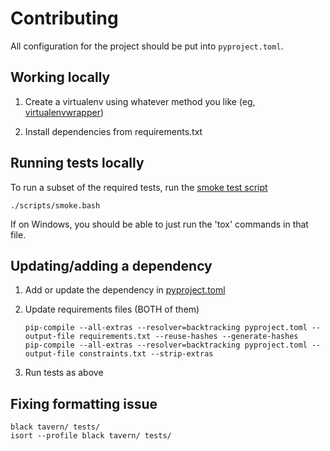 # Contributing

All configuration for the project should be put into `pyproject.toml`.

## Working locally

1. Create a virtualenv using whatever method you like (eg, [virtualenvwrapper](https://virtualenvwrapper.readthedocs.io/))

1. Install dependencies from requirements.txt

## Running tests locally

To run a subset of the required tests, run the [smoke test script](/scripts/smoke.bash)

    ./scripts/smoke.bash

If on Windows, you should be able to just run the 'tox' commands in that file.

## Updating/adding a dependency

1. Add or update the dependency in [pyproject.toml](/pyproject.toml)

1. Update requirements files (BOTH of them)

       pip-compile --all-extras --resolver=backtracking pyproject.toml --output-file requirements.txt --reuse-hashes --generate-hashes
       pip-compile --all-extras --resolver=backtracking pyproject.toml --output-file constraints.txt --strip-extras

1. Run tests as above

## Fixing formatting issue

    black tavern/ tests/
    isort --profile black tavern/ tests/
